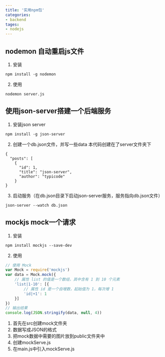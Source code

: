 ```yaml
---
title: '实用npm包'
categories:
- backend
tages:
- nodejs
---
```


## nodemon 自动重启js文件
1. 安装
```
npm install -g nodemon
```

2. 使用
```
nodemon server.js
```

## 使用json-server搭建一个后端服务
1. 安装json server
```
npm install -g json-server
```

2. 创建一个db.json文件，并写一些data
本代码创建在了server文件夹下
```
{
  "posts": [
    {
      "id": 1,
      "title": "json-server",
      "author": "typicode"
    }
}
```

3. 启动服务（在db.json目录下启动json-server服务，服务指向db.json文件）
```
json-server --watch db.json
```

## mockjs mock一个请求
1. 安装
```
npm install mockjs --save-dev
```

2. 使用
```js
// 使用 Mock
var Mock = require('mockjs')
var data = Mock.mock({
    // 属性 list 的值是一个数组，其中含有 1 到 10 个元素
    'list|1-10': [{
        // 属性 id 是一个自增数，起始值为 1，每次增 1
        'id|+1': 1
    }]
})
// 输出结果
console.log(JSON.stringify(data, null, 4))
```

1. 首先在src创建mock文件夹
2. 数据写成JSON的格式
3. 把mock数据中需要的图片放到public文件夹中
4. 创建mockServe.js
5. 在main.js中引入mockServe.js